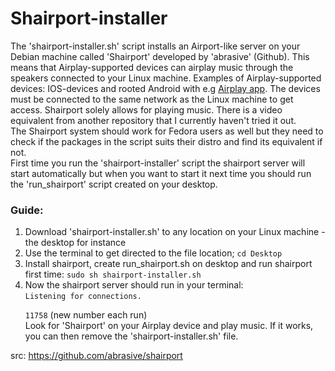 Shairport-installer
===================
The 'shairport-installer.sh' script installs an Airport-like server on your Debian machine called 'Shairport' developed by 'abrasive' (Github). This means that Airplay-supported devices can airplay music through the speakers connected to your Linux machine. Examples of Airplay-supported devices: IOS-devices and rooted Android with e.g <a target="_blank" href="https://play.google.com/store/apps/details?id=eu.airaudio">Airplay app</a>. The devices must be connected to the same network as the Linux machine to get access. Shairport solely allows for playing music. There is a video equivalent from another repository that I currently haven't tried it out.<br/>
The Shairport system should work for Fedora users as well but they need to check if the packages in the script suits their distro and find its equivalent if not.<br/>
First time you run the 'shairport-installer' script the shairport server will start automatically but when you want to start it next time you should run the 'run_shairport' script created on your desktop. 

<h3>Guide:</h3>
<ol>
<li>Download 'shairport-installer.sh' to any location on your Linux machine - the desktop for instance</li>
<li>Use the terminal to get directed to the file location; <code>cd Desktop</code></li>
<li>Install shairport, create run_shairport.sh on desktop and run shairport first time: <code>sudo sh shairport-installer.sh</code></li>
<li>Now the shairport server should run in your terminal:<br/>
<code>Listening for connections.<br/>
11758</code> (new number each run)<br/>
Look for 'Shairport' on your Airplay device and play music. If it works, you can then remove the 'shairport-installer.sh' file.</li>
</ol>

src: https://github.com/abrasive/shairport

